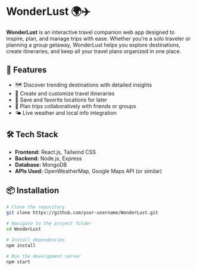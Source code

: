 # WonderLust 🌍✈️

**WonderLust** is an interactive travel companion web app designed to inspire, plan, and manage trips with ease. Whether you're a solo traveler or planning a group getaway, WonderLust helps you explore destinations, create itineraries, and keep all your travel plans organized in one place.

## 🚀 Features

- 🗺️ Discover trending destinations with detailed insights
- 📝 Create and customize travel itineraries
- 📍 Save and favorite locations for later
- 👫 Plan trips collaboratively with friends or groups
- 🌤️ Live weather and local info integration

## 🛠️ Tech Stack

- **Frontend:** React.js, Tailwind CSS
- **Backend:** Node.js, Express
- **Database:** MongoDB
- **APIs Used:** OpenWeatherMap, Google Maps API (or similar)

## 📦 Installation

```bash
# Clone the repository
git clone https://github.com/your-username/WonderLust.git

# Navigate to the project folder
cd WonderLust

# Install dependencies
npm install

# Run the development server
npm start
